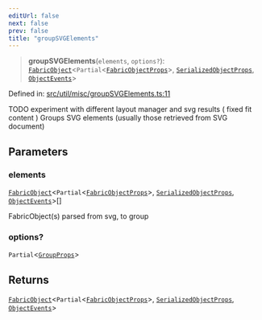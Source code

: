 ```yaml
---
editUrl: false
next: false
prev: false
title: "groupSVGElements"
---
```


> **groupSVGElements**(`elements`, `options?`): [`FabricObject`](/api/classes/fabricobject/)\<`Partial`\<[`FabricObjectProps`](/api/interfaces/fabricobjectprops/)\>, [`SerializedObjectProps`](/api/interfaces/serializedobjectprops/), [`ObjectEvents`](/api/interfaces/objectevents/)\>

Defined in: [src/util/misc/groupSVGElements.ts:11](https://github.com/fabricjs/fabric.js/blob/fea1b29b7495d9634e300bd4bfa43de097745805/src/util/misc/groupSVGElements.ts#L11)

TODO experiment with different layout manager and svg results ( fixed fit content )
Groups SVG elements (usually those retrieved from SVG document)

## Parameters

### elements

[`FabricObject`](/api/classes/fabricobject/)\<`Partial`\<[`FabricObjectProps`](/api/interfaces/fabricobjectprops/)\>, [`SerializedObjectProps`](/api/interfaces/serializedobjectprops/), [`ObjectEvents`](/api/interfaces/objectevents/)\>[]

FabricObject(s) parsed from svg, to group

### options?

`Partial`\<[`GroupProps`](/api/interfaces/groupprops/)\>

## Returns

[`FabricObject`](/api/classes/fabricobject/)\<`Partial`\<[`FabricObjectProps`](/api/interfaces/fabricobjectprops/)\>, [`SerializedObjectProps`](/api/interfaces/serializedobjectprops/), [`ObjectEvents`](/api/interfaces/objectevents/)\>
